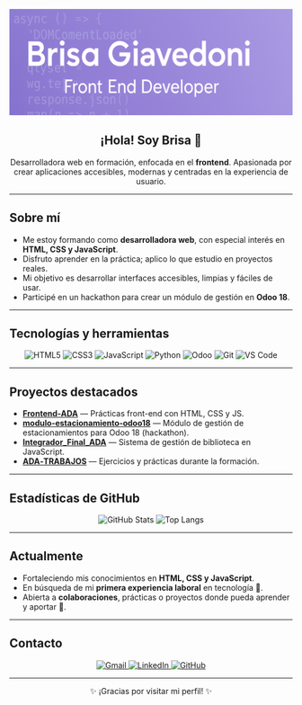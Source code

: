 <p align="center">
  <img src="banners.png" alt="Brisa Giavedoni Banner" />
</p>

<h2 align="center">¡Hola! Soy Brisa 👋</h2>

<p align="center">
  Desarrolladora web en formación, enfocada en el <strong>frontend</strong>. Apasionada por crear aplicaciones accesibles, modernas y centradas en la experiencia de usuario.
</p>

---

## Sobre mí

- Me estoy formando como <strong>desarrolladora web</strong>, con especial interés en <strong>HTML, CSS y JavaScript</strong>.
- Disfruto aprender en la práctica; aplico lo que estudio en proyectos reales.
- Mi objetivo es desarrollar interfaces accesibles, limpias y fáciles de usar.
- Participé en un hackathon para crear un módulo de gestión en <strong>Odoo 18</strong>.

---

## Tecnologías y herramientas

<p align="center">
  <img src="https://img.shields.io/badge/HTML5-E34F26?style=for-the-badge&logo=html5&logoColor=white" alt="HTML5"/>
  <img src="https://img.shields.io/badge/CSS3-1572B6?style=for-the-badge&logo=css3&logoColor=white" alt="CSS3"/>
  <img src="https://img.shields.io/badge/JavaScript-F7DF1E?style=for-the-badge&logo=javascript&logoColor=black" alt="JavaScript"/>
  <img src="https://img.shields.io/badge/Python-3776AB?style=for-the-badge&logo=python&logoColor=white" alt="Python"/>
  <img src="https://img.shields.io/badge/Odoo-714B67?style=for-the-badge&logo=odoo&logoColor=white" alt="Odoo"/>
  <img src="https://img.shields.io/badge/Git-F05032?style=for-the-badge&logo=git&logoColor=white" alt="Git"/>
  <img src="https://img.shields.io/badge/VS%20Code-007ACC?style=for-the-badge&logo=visual-studio-code&logoColor=white" alt="VS Code"/>
</p>

---

## Proyectos destacados

- [**Frontend‑ADA**](https://github.com/BrisaGiavedoni/Frontend-ADA) — Prácticas front-end con HTML, CSS y JS.  
- [**modulo‑estacionamiento‑odoo18**](https://github.com/BrisaGiavedoni/modulo-estacionamiento-odoo18) — Módulo de gestión de estacionamientos para Odoo 18 (hackathon).  
- [**Integrador_Final_ADA**](https://github.com/BrisaGiavedoni/Integrador_Final_ADA) — Sistema de gestión de biblioteca en JavaScript.  
- [**ADA‑TRABAJOS**](https://github.com/BrisaGiavedoni/ADA-TRABAJOS) — Ejercicios y prácticas durante la formación.

---

## Estadísticas de GitHub

<p align="center">
  <img src="https://github-readme-stats.vercel.app/api?username=BrisaGiavedoni&show_icons=true&theme=tokyonight&hide_title=true" alt="GitHub Stats"/>
  <img src="https://github-readme-stats.vercel.app/api/top-langs/?username=BrisaGiavedoni&layout=compact&theme=tokyonight" alt="Top Langs"/>
</p>

---

## Actualmente

- Fortaleciendo mis conocimientos en <strong>HTML, CSS y JavaScript</strong>.  
- En búsqueda de mi <strong>primera experiencia laboral</strong> en tecnología 💼.  
- Abierta a <strong>colaboraciones</strong>, prácticas o proyectos donde pueda aprender y aportar 🤝.

---

## Contacto

<p align="center">
  <a href="mailto:giavedonibrisa@gmail.com">
    <img src="https://img.shields.io/badge/Gmail-giavedonibrisa%40gmail.com-red?style=for-the-badge&logo=gmail&logoColor=white" alt="Gmail"/>
  </a>
  <a href="https://www.linkedin.com/in/brisa-giavedoni/">
    <img src="https://img.shields.io/badge/LinkedIn-Brisa%20Giavedoni-blue?style=for-the-badge&logo=linkedin" alt="LinkedIn"/>
  </a>
  <a href="https://github.com/BrisaGiavedoni">
    <img src="https://img.shields.io/badge/GitHub‑BrisaGiavedoni‑24292e?style=for-the-badge&logo=github" alt="GitHub"/>
  </a>
</p>

---

<p align="center">
  ✨ ¡Gracias por visitar mi perfil! ✨  
</p>

</p>


